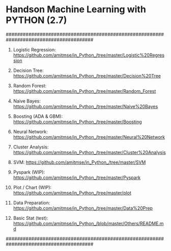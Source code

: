 # Handson Machine Learning with PYTHON (2.7)

#######################################################################################

01. Logistic Regression: https://github.com/amitmse/in_Python_/tree/master/Logistic%20Regression

02. Decision Tree: https://github.com/amitmse/in_Python_/tree/master/Decision%20Tree

03. Random Forest: https://github.com/amitmse/in_Python_/tree/master/Random_Forest

04. Naive Bayes: https://github.com/amitmse/in_Python_/tree/master/Naive%20Bayes

05. Boosting (ADA & GBM): https://github.com/amitmse/in_Python_/tree/master/Boosting

06. Neural Network: https://github.com/amitmse/in_Python_/tree/master/Neural%20Network

07. Cluster Analysis: https://github.com/amitmse/in_Python_/tree/master/Cluster%20Analysis

08. SVM: https://github.com/amitmse/in_Python_/tree/master/SVM

09. Pyspark (WIP): https://github.com/amitmse/in_Python_/tree/master/Pyspark
    
10. Plot / Chart (WIP): https://github.com/amitmse/in_Python_/tree/master/plot

11. Data Preparation: https://github.com/amitmse/in_Python_/tree/master/Data%20Prep

12. Basic Stat (test): https://github.com/amitmse/in_Python_/blob/master/Others/README.md

#######################################################################################
